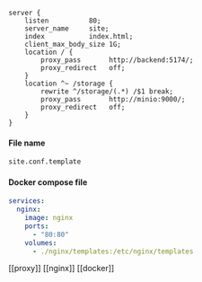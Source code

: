 ```nginx
server {
    listen          80;
    server_name     site;
    index           index.html;
    client_max_body_size 1G;
    location / {
        proxy_pass       http://backend:5174/;
        proxy_redirect   off;
    }
    location ^~ /storage {
        rewrite ^/storage/(.*) /$1 break;
        proxy_pass       http://minio:9000/;
        proxy_redirect   off;
    }
}
```

#### File name
```bash
site.conf.template
```

#### Docker compose file
```yaml
services:
  nginx:
    image: nginx
    ports: 
      - "80:80"
    volumes:
      - ./nginx/templates:/etc/nginx/templates
```
[[proxy]]
[[nginx]]
[[docker]]
